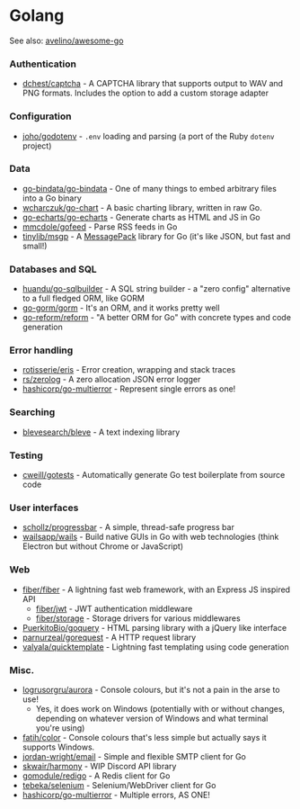 # Golang

See also: [avelino/awesome-go](https://github.com/avelino/awesome-go)

### Authentication

* [dchest/captcha](https://github.com/dchest/captcha) - A CAPTCHA library that supports output to WAV and PNG formats. Includes the option to add a custom storage adapter

### Configuration

* [joho/godotenv](https://github.com/joho/godotenv) - `.env` loading and parsing (a port of the Ruby `dotenv` project)

### Data

* [go-bindata/go-bindata](https://github.com/go-bindata/go-bindata) - One of many things to embed arbitrary files into a Go binary
* [wcharczuk/go-chart](https://github.com/wcharczuk/go-chart/) - A basic charting library, written in raw Go.
* [go-echarts/go-echarts](https://github.com/go-echarts/go-echarts) - Generate charts as HTML and JS in Go
* [mmcdole/gofeed](https://github.com/mmcdole/gofeed) - Parse RSS feeds in Go
* [tinylib/msgp](https://github.com/tinylib/msgp) - A [MessagePack](https://msgpack.org/) library for Go (it's like JSON, but fast and small!)

### Databases and SQL

* [huandu/go-sqlbuilder](https://github.com/huandu/go-sqlbuilder) - A SQL string builder - a "zero config" alternative to a full fledged ORM, like GORM
* [go-gorm/gorm](https://github.com/go-gorm/gorm) - It's an ORM, and it works pretty well
* [go-reform/reform](https://github.com/go-reform/reform) - "A better ORM for Go" with concrete types and code generation

### Error handling

* [rotisserie/eris](https://github.com/rotisserie/eris) - Error creation, wrapping and stack traces
* [rs/zerolog](https://github.com/rs/zerolog) - A zero allocation JSON error logger
* [hashicorp/go-multierror](https://github.com/hashicorp/go-multierror) - Represent single errors as one!

### Searching

* [blevesearch/bleve](https://github.com/blevesearch/bleve) - A text indexing library

### Testing 

* [cweill/gotests](https://github.com/cweill/gotests) - Automatically generate Go test boilerplate from source code

### User interfaces

* [schollz/progressbar](https://github.com/schollz/progressbar) - A simple, thread-safe progress bar
* [wailsapp/wails](https://github.com/wailsapp/wails) - Build native GUIs in Go with web technologies (think Electron but without Chrome or JavaScript)

### Web

* [fiber/fiber](https://github.com/gofiber/fiber) - A lightning fast web framework, with an Express JS inspired API
  * [fiber/jwt](https://github.com/gofiber/jwt) - JWT authentication middleware
  * [fiber/storage](https://github.com/gofiber/storage) - Storage drivers for various middlewares
* [PuerkitoBio/goquery](https://github.com/PuerkitoBio/goquery) - HTML parsing library with a jQuery like interface
* [parnurzeal/gorequest](https://github.com/parnurzeal/gorequest) - A HTTP request library
* [valyala/quicktemplate](https://github.com/valyala/quicktemplate) - Lightning fast templating using code generation



### Misc.

* [logrusorgru/aurora](https://github.com/logrusorgru/aurora) - Console colours, but it's not a pain in the arse to use!
  * Yes, it does work on Windows (potentially with or without changes, depending on whatever version of Windows and what terminal you're using)
* [fatih/color](https://github.com/fatih/color) - Console colours that's less simple but actually says it supports Windows.
* [jordan-wright/email](https://github.com/jordan-wright/email) - Simple and flexible SMTP client for Go
* [skwair/harmony](https://github.com/skwair/harmony) - WIP Discord API library
* [gomodule/redigo](https://github.com/gomodule/redigo) - A Redis client for Go
* [tebeka/selenium](https://github.com/tebeka/selenium) - Selenium/WebDriver client for Go
* [hashicorp/go-multierror](https://github.com/hashicorp/go-multierror) - Multiple errors, AS ONE!
